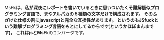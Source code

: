 MsF**kは、私が深夜にレポートを書いているときに思いついたくそ難解疑似プログラミング言語で、まやアルパカの６種類の文字だけで構成されます。
そのふざけた仕様の割にjavascriptと完全な互換性があります。
というのもJSfuckという難解プログラミング言語をもとにしてるからです(というかほぼまんまです)。
これはjsとMsF**kのコンバータです。
